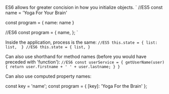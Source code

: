 ES6 allows for greater concision in how you initialize objects. 
`
//ES5
const name = 'Yoga For Your Brain'

const program = {
    name: name
}

//ES6
const program = {
    name,
}; 
`

Inside the application, process is the same: 
`
//ES5
this.state = {
    list: list, 
}
//ES6
this.state = {
    list,
}
`

Can also use shorthand for method names (before you would have preceded with 'function'): 
`
//ES6
const userService = {
    getUserName(user) {
        return user.firstname + ' ' + user.lastname;
    }
}
`

Can also use computed property names: 

const key = 'name';
const program = {
    [key]: 'Yoga For the Brain'
};
